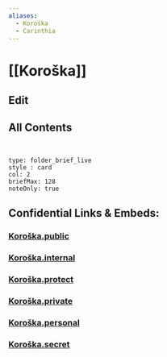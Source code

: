 ```yaml
---
aliases:
  - Koroška
  - Carinthia
---
```

# [[Koroška]] 

## Edit

## All Contents

```folderv
```

```folderv
```

```ccard
type: folder_brief_live
style : card
col: 2
briefMax: 128
noteOnly: true
```



## Confidential Links & Embeds: 

### [Koroška.public](/_public/\Earth\Continent\Europe\Europe~Central\Slovenia\Regions~SloveniaKoroška.public.md) 

### [Koroška.internal](/_internal/\Earth\Continent\Europe\Europe~Central\Slovenia\Regions~SloveniaKoroška.internal.md) 

### [Koroška.protect](/_protect/\Earth\Continent\Europe\Europe~Central\Slovenia\Regions~SloveniaKoroška.protect.md) 

### [Koroška.private](/_private/\Earth\Continent\Europe\Europe~Central\Slovenia\Regions~SloveniaKoroška.private.md) 

### [Koroška.personal](/_personal/\Earth\Continent\Europe\Europe~Central\Slovenia\Regions~SloveniaKoroška.personal.md) 

### [Koroška.secret](/_secret/\Earth\Continent\Europe\Europe~Central\Slovenia\Regions~SloveniaKoroška.secret.md)

